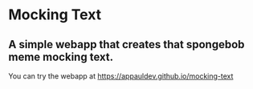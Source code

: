 # Mocking Text
## A simple webapp that creates that spongebob meme mocking text.
You can try the webapp at https://appauldev.github.io/mocking-text

